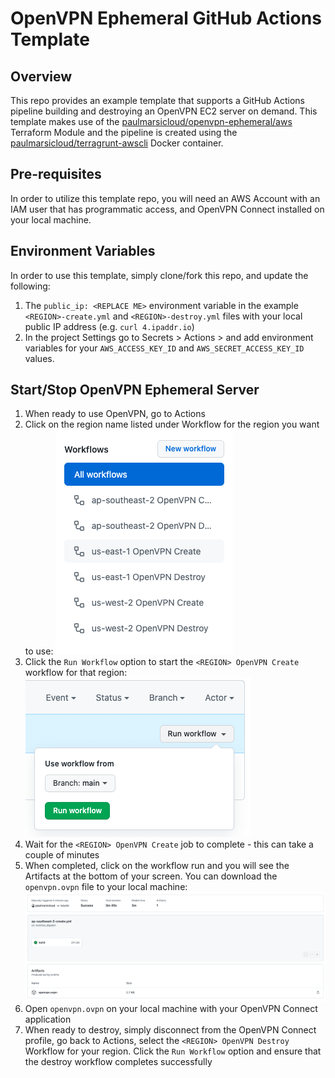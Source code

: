 # OpenVPN Ephemeral GitHub Actions Template

## Overview

This repo provides an example template that supports a GitHub Actions pipeline building and destroying an OpenVPN EC2 server on demand. This template makes use of the [paulmarsicloud/openvpn-ephemeral/aws](https://registry.terraform.io/modules/paulmarsicloud/openvpn-ephemeral/aws/latest) Terraform Module and the pipeline is created using the [paulmarsicloud/terragrunt-awscli](https://hub.docker.com/r/paulmarsicloud/terragrunt-awscli) Docker container.

## Pre-requisites

In order to utilize this template repo, you will need an AWS Account with an IAM user that has programmatic access, and OpenVPN Connect installed on your local machine.

## Environment Variables

In order to use this template, simply clone/fork this repo, and update the following:

1. The `public_ip: <REPLACE ME>` environment variable in the example `<REGION>-create.yml` and `<REGION>-destroy.yml` files with your local public IP address (e.g. `curl 4.ipaddr.io`)
2. In the project Settings go to Secrets > Actions > and add environment variables for your `AWS_ACCESS_KEY_ID` and `AWS_SECRET_ACCESS_KEY_ID` values.

## Start/Stop OpenVPN Ephemeral Server

1. When ready to use OpenVPN, go to Actions
2. Click on the region name listed under Workflow for the region you want to use:
   ![all regions](./images/select_region.png)
3. Click the `Run Workflow` option to start the `<REGION> OpenVPN Create` workflow for that region:
   ![run workflow](./images/run_workflow.png)
4. Wait for the `<REGION> OpenVPN Create` job to complete - this can take a couple of minutes
5. When completed, click on the workflow run and you will see the Artifacts at the bottom of your screen. You can download the `openvpn.ovpn` file to your local machine:
   ![artifact](./images/artifact.png)
6. Open `openvpn.ovpn` on your local machine with your OpenVPN Connect application
7. When ready to destroy, simply disconnect from the OpenVPN Connect profile, go back to Actions, select the `<REGION> OpenVPN Destroy` Workflow for your region. Click the `Run Workflow` option and ensure that the destroy workflow completes successfully
